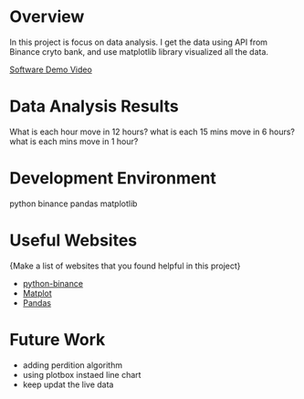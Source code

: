 # Overview

In this project is focus on data analysis. 
I get the data using API from Binance cryto bank, and use matplotlib library visualized all the data.  

[Software Demo Video](http://youtube.link.goes.here)

# Data Analysis Results

What is each hour move in 12 hours? 
what is each 15 mins move in 6 hours? 
what is each mins move in 1 hour? 

# Development Environment

python 
binance
pandas
matplotlib



# Useful Websites

{Make a list of websites that you found helpful in this project}
* [python-binance](https://python-binance.readthedocs.io/en/latest/)
* [Matplot](https://matplotlib.org/)
* [Pandas](https://pandas.pydata.org/docs/getting_started/overview.html)

# Future Work
* adding perdition algorithm
* using plotbox instaed line chart
* keep updat the live data 